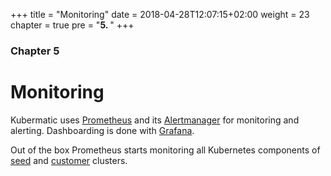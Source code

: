 +++
title = "Monitoring"
date = 2018-04-28T12:07:15+02:00
weight = 23
chapter = true
pre = "<b>5. </b>"
+++

### Chapter 5

# Monitoring

Kubermatic uses [Prometheus](https://prometheus.io) and its [Alertmanager](https://prometheus.io/docs/alerting/alertmanager/) for monitoring and alerting. Dashboarding is done with [Grafana](https://grafana.com).

Out of the box Prometheus starts monitoring all Kubernetes components of [seed](/concepts/seed_cluster/) and [customer](/concepts/customer_cluster/) clusters.
